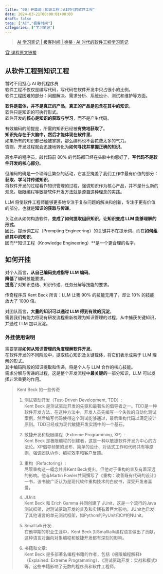 ```yaml
---
title: "00｜开篇词｜知识工程：AI时代的软件工程"
date: 2024-03-21T00:00:01+08:00
draft: false
tags: ["AI","极客时间"]
categories: ["学习笔记"]
---
```


> [AI 学习笔记 | 极客时间 | 徐昊 · AI 时代的软件工程学习笔记](../dir)

[🏆 课程原文链接](http://gk.link/a/12j2s)

## 从软件工程到知识工程

暂时不用担心 AI 取代程序员  
软件工程不仅仅是编写代码，写代码在软件开发中只占很小的比例。  
软件工程困难的部分：问题解决、需求分析、系统设计、测试和维护等方面。

**软件是载体，并不是真正的产品，真正的产品是包含在其中的知识**。  
软件只是知识的可执行形式。  
软件开发的**核心是知识的获取与学习**，而不是产生代码。

有效编码的前提是，所需的知识已经被**有效地获取了**。  
**知识先存在于大脑中，然后才能体现在软件里**。  
如果所有的知识都已经被掌握，那么编码也不会花费太多的气力。  
否则，开发过程就会迅速地转化为**如何寻找并掌握正确的知识**。

高水平的程序员，敲代码前 80% 的代码都已经在头脑中构思好了，**写代码不是软件开发的核心部分**。

但编码的确是一个琐碎且繁杂的活动，它甚至掩盖了我们工作中最有价值的部分：**获取、学习并传递知识**。  
将软件开发的过程看作知识管理的过程，强调知识作为核心产品，并不是什么新的观念。极限编程等敏捷软件开发方法就是源自这种理念的实践。

LLM 将使软件工程师能够更多地专注于复杂问题的解决和创新，专注于更有价值的部分。也就是**知识的获取与传递**。

关注点从如何构造软件，**变成了如何提取组织知识，让知识变成 LLM 能够理解的形式**。  
因此，提示词工程（Prompting Engineering）的关键并不在提示词，而在**如何组织其中的知识**。  
因而**知识工程（Knowledge Engineering）**是一个更合理的名字。

## 如何开挂

对个人而言，**从自己编码变成指导 LLM 编码**。  
**降低**了编码技能要求。  
**提高**了对知识总结、知识传递、任务分解等技能的要求。

传奇程序员 Kent Beck 所言：LLM 让我 90% 的技能无用了，却让 10% 的技能放大了 1000 倍。

对团队而言，**大量的知识可以通过 LLM 得到有效的沉淀**。  
需要我们有能力将现有研发流程重新梳理为知识管理的过程，从中捕获关键知识，并通过 LLM 加以沉淀。

### 外挂使用说明

需要掌握**如何从知识管理的角度理解软件开发**。  
在软件开发的不同阶段中，提取核心知识及关键载体，将它们表示成易于 LLM 理解的形式。  
其中编码阶段的知识提取和传递，将是个人与 LLM 合作的核心技能。  
需求分解与传递的过程，这是整个开发流程中**最关键的**一部分知识，LLM 可以发挥非常重要的作用。

> Kent Beck 的一些传奇
> 
> 1. 测试驱动开发（Test-Driven Development, TDD）:  
> Kent Beck 是测试驱动开发的先驱和最著名的倡导者之一。TDD是一种软件开发方法，在这种方法中，开发人员先编写一个失败的自动化测试案例，然后编写代码使得这个测试能够通过，最后重构代码以满足设计原则。TDD已经成为现代敏捷开发实践中的一个基石。
>
> 2. 敏捷开发和极限编程（Extreme Programming, XP）:  
> Kent Beck 是极限编程的创建者，这是一种以敏捷软件开发为中心的方法论。XP倡导频繁的发布、简单的设计、对话式工作和代码共有等原则，强调团队协作、编程效率和客户反馈。
>
> 3. 重构（Refactoring）:  
> 尽管重构这一概念并非Kent Beck提出，但他对于重构的普及有着深远的影响。他与Martin Fowler共同撰写了《重构：改善既有代码的设计》一书，该书被广泛认为是现代软件重构技术的白皮书，深受开发者喜爱。
>
> 4. JUnit:  
> Kent Beck 和 Erich Gamma 共同创建了 JUnit，这是一个流行的Java测试框架，对测试驱动开发的普及和实践有着巨大影响。JUnit也启发了其他语言的单元测试框架，如Python的PyUnit和C#的NUnit。
>
> 5. Smalltalk开发:  
> 在他早期的职业生涯中，Kent Beck 对Smalltalk编程语言做出了贡献，这种语言对面向对象编程和敏捷开发都有深刻的影响。
>
> 6. 书籍和文章:  
> Kent Beck 是多部著名编程书籍的作者，包括《极限编程解释》（Explained: Extreme Programming）、《测试驱动开发：实战和模式》等。这些书籍影响了无数的程序员和软件工程师。
